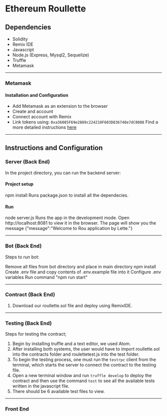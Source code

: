 # Ethereum Roullette

## Dependencies
 - Solidity
 - Remix IDE
 - Javascript
 - Node.js (Express, Mysql2, Sequelize)
 - Truffle
 - Metamask
 
---
### Metamask 
#### Installation and Configuration

 - Add Metamask as an extension to the browser 
 - Create and account
 - Connect account with Remix
 - Link tokens using: `0xa36085F69e2889c224210F603D836748e7dC0088` 
 Find a more detailed instructions [here](https://developers.rsk.co/tutorials/ethereum-devs/remix-and-metamask-with-rsk-testnet/)
 
---

## Instructions and Configuration

### Server (Back End)
In the project directory, you can run the backend server:
#### Project setup
npm install
Runs package.json to install all the dependecies.
#### Run
node server.js
Runs the app in the development mode.
Open http://localhost:8081 to view it in the browser.
The page will show you the message
{"message":"Welcome to Rou application by Lette."}

---
### Bot (Back End)
Steps to run bot:

Remove all files from bot directory and place in main directory
npm install
Create .env file and copy contents of .env.example file into it
Configure .env variables
Run command "npm run start"

---
### Contract (Back End)
1. Download our roullette.sol file and deploy using RemixIDE.

---
### Testing (Back End)
Steps for testing the contract;

1. Begin by installing truffle and a text editor, we used Atom.
2. After installing both systems, the user would have to import roullette.sol into the contracts folder and roulettetest.js into the test folder.
3. To begin the testing process, one must run the `testrpc` client from the terminal, which starts the server to connect the contract to the testing file.
4. Open a new terminal window and run `truffle develop` to deploy the contract and then use the command `test` to see all the available tests written in the javascript file.
5. There should be 6 available test files to view.

---
### Front End

